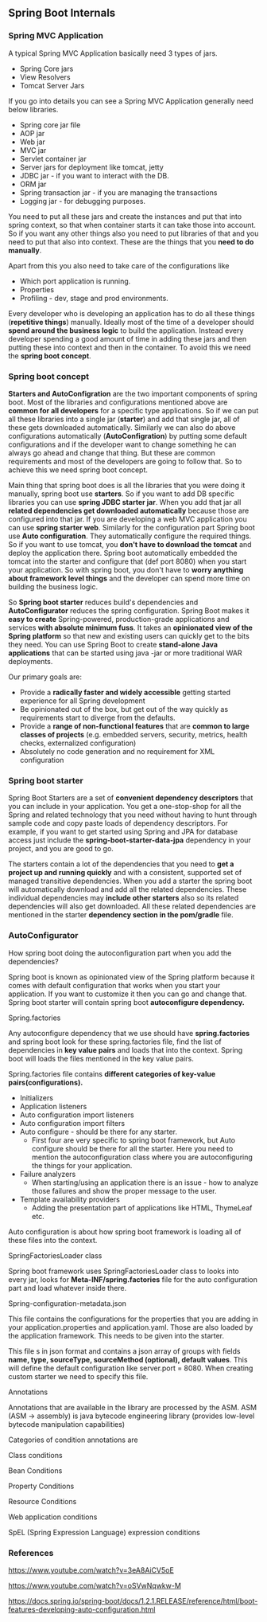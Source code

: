 ## Spring Boot Internals

### Spring MVC Application

A typical Spring MVC Application basically need 3 types of jars.

- Spring Core jars
- View Resolvers
- Tomcat Server Jars

If you go into details you can see a Spring MVC Application generally need below libraries.

- Spring core jar file
- AOP jar
- Web jar
- MVC jar
- Servlet container jar
- Server jars for deployment like tomcat, jetty
- JDBC jar - if you want to interact with the DB.
- ORM jar
- Spring transaction jar - if you are managing the transactions
- Logging jar - for debugging purposes.

You need to put all these jars and create the instances and put that into spring context, so that when container starts it can take those into account. So if you want any other things also you need to put libraries of that and you need to put that also into context. These are the things that you **need to do manually**.

Apart from this you also need to take care of the configurations like

- Which port application is running.
- Properties
- Profiling - dev, stage and prod environments.

Every developer who is developing an application has to do all these things (**repetitive things**) manually. Ideally most of the time of a developer should **spend around the business logic** to build the application. Instead every developer spending a good amount of time in adding these jars and then putting these into context and then in the container. To avoid this we need the **spring boot concept**.

### Spring boot concept

**Starters and AutoConfigration** are the two important components of spring boot. Most of the libraries and configurations mentioned above are **common for all developers** for a specific type applications. So if we can put all these libraries into a single jar (**starter**) and add that single jar, all of these gets downloaded automatically. Similarly we can also do above configurations automatically (**AutoConfigration**) by putting some default configurations and if the developer want to change something he can always go ahead and change that thing. But these are common requirements and most of the developers are going to follow that. So to achieve this we need spring boot concept.

Main thing that spring boot does is all the libraries that you were doing it manually, spring boot use **starters**. So if you want to add DB specific libraries you can use **spring JDBC starter jar**. When you add that jar all **related dependencies get downloaded automatically** because those are configured into that jar. If you are developing a web MVC application you can use **spring starter web**. Similarly for the configuration part Spring boot use **Auto configuration**. They automatically configure the required things. So if you want to use tomcat, you **don't have to download the tomcat** and deploy the application there. Spring boot automatically embedded the tomcat into the starter and configure that (def port 8080) when you start your application. So with spring boot, you don't have to **worry anything about framework level things** and the developer can spend more time on building the business logic.

So **Spring boot starter** reduces build's dependencies and **AutoConfigurator** reduces the spring configuration. Spring Boot makes it **easy to create** Spring-powered, production-grade applications and services **with absolute minimum fuss**. It takes an **opinionated view of the Spring platform** so that new and existing users can quickly get to the bits they need. You can use Spring Boot to create **stand-alone Java applications** that can be started using java -jar or more traditional WAR deployments. 

Our primary goals are:

- Provide a **radically faster and widely accessible** getting started experience for all Spring development
- Be opinionated out of the box, but get out of the way quickly as requirements start to diverge from the defaults.
- Provide a **range of non-functional features** that are **common to large classes of projects** (e.g. embedded servers, security, metrics, health checks, externalized configuration)
- Absolutely no code generation and no requirement for XML configuration

### Spring boot starter

Spring Boot Starters are a set of **convenient dependency descriptors** that you can include in your application. You get a one-stop-shop for all the Spring and related technology that you need without having to hunt through sample code and copy paste loads of dependency descriptors. For example, if you want to get started using Spring and JPA for database access just include the **spring-boot-starter-data-jpa** dependency in your project, and you are good to go.

The starters contain a lot of the dependencies that you need to **get a project up and running quickly** and with a consistent, supported set of managed transitive dependencies. When you add a starter the spring boot will automatically download and add all the related dependencies. These individual dependencies may **include other starters** also so its related dependencies will also get downloaded. All these related dependencies are mentioned in the starter **dependency section in the pom/gradle** file.

### AutoConfigurator

How spring boot doing the autoconfiguration part when you add the dependencies?



Spring boot is known as opinionated view of the Spring platform because it comes with default configuration that works when you start your application. If you want to customize it then you can go and change that. Spring boot starter will contain spring boot **autoconfigure dependency.**

Spring.factories

Any autoconfigure dependency that we use should have **spring.factories** and spring boot look for these spring.factories file, find the list of dependencies in **key value pairs** and loads that into the context. Spring boot will loads the files mentioned in the key value pairs.

Spring.factories file contains **different categories of key-value pairs(configurations).**

- Initializers
- Application listeners
- Auto configuration import listeners
- Auto configuration import filters
- Auto configure - should be there for any starter.
  - First four are very specific to spring boot framework, but Auto configure should be there for all the starter. Here you need to mention the autoconfiguration class where you are autoconfiguring the things for your application.
- Failure analyzers
  - When starting/using an application there is an issue - how to analyze those failures and show the proper message to the user.
- Template availability providers
  - Adding the presentation part of applications like HTML, ThymeLeaf etc.

Auto configuration is about how spring boot framework is loading all of these files into the context.

SpringFactoriesLoader class

Spring boot framework uses SpringFactoriesLoader class to  looks into every jar, looks for **Meta-INF/spring.factories** file for the auto configuration part and load whatever inside there.

Spring-configuration-metadata.json

This file contains the configurations for the properties that you are adding in your application.properties and application.yaml. Those are also loaded by the application framework. This needs to be given into the starter.

This file s in json format and contains a json array of groups with fields **name, type, sourceType, sourceMethod (optional), default values**. This will define the default configuration like server.port = 8080. When creating custom starter we need to specify this file.



Annotations

Annotations that are available in the library are processed by the ASM. ASM (ASM -> assembly) is java bytecode engineering library (provides low-level bytecode manipulation capabilities)

Categories of condition annotations are 

Class conditions

Bean Conditions

Property Conditions

Resource Conditions

Web application conditions

SpEL (Spring Expression Language) expression conditions









### References

https://www.youtube.com/watch?v=3eA8AiCV5oE

https://www.youtube.com/watch?v=oSVwNqwkw-M

https://docs.spring.io/spring-boot/docs/1.2.1.RELEASE/reference/html/boot-features-developing-auto-configuration.html

